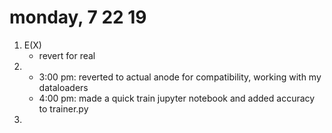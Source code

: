 # monday, 7 22 19

1. E(X) 
	- revert for real
2. 
	- 3:00 pm: reverted to actual anode for compatibility, working with my dataloaders
	- 4:00 pm: made a quick train jupyter notebook and added accuracy to trainer.py
3. 
